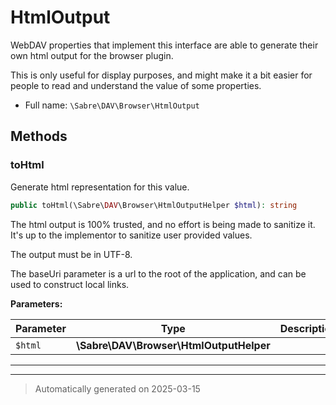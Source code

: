 
# HtmlOutput

WebDAV properties that implement this interface are able to generate their
own html output for the browser plugin.

This is only useful for display purposes, and might make it a bit easier for
people to read and understand the value of some properties.

* Full name: `\Sabre\DAV\Browser\HtmlOutput`



## Methods


### toHtml

Generate html representation for this value.

```php
public toHtml(\Sabre\DAV\Browser\HtmlOutputHelper $html): string
```

The html output is 100% trusted, and no effort is being made to sanitize
it. It's up to the implementor to sanitize user provided values.

The output must be in UTF-8.

The baseUri parameter is a url to the root of the application, and can
be used to construct local links.






**Parameters:**

| Parameter | Type | Description |
|-----------|------|-------------|
| `$html` | **\Sabre\DAV\Browser\HtmlOutputHelper** |  |





***


***
> Automatically generated on 2025-03-15
